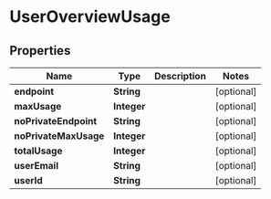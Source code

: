 # UserOverviewUsage

## Properties
Name | Type | Description | Notes
------------ | ------------- | ------------- | -------------
**endpoint** | **String** |  |  [optional]
**maxUsage** | **Integer** |  |  [optional]
**noPrivateEndpoint** | **String** |  |  [optional]
**noPrivateMaxUsage** | **Integer** |  |  [optional]
**totalUsage** | **Integer** |  |  [optional]
**userEmail** | **String** |  |  [optional]
**userId** | **String** |  |  [optional]
